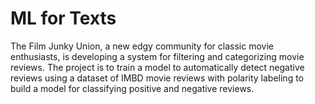 # ML for Texts
The Film Junky Union, a new edgy community for classic movie enthusiasts, is developing a system for filtering and categorizing movie reviews. 
The project is to train a model to automatically detect negative reviews using a dataset of IMBD movie reviews with polarity labeling to build a model for classifying positive and negative reviews.
